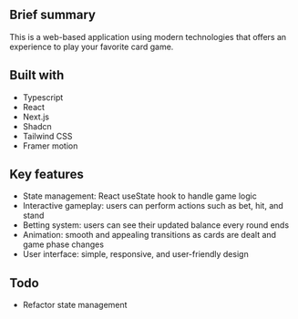 ## Brief summary
This is a web-based application using modern technologies that offers an experience to play your favorite card game.

## Built with
- Typescript
- React
- Next.js
- Shadcn
- Tailwind CSS
- Framer motion

## Key features
- State management: React useState hook to handle game logic
- Interactive gameplay: users can perform actions such as bet, hit, and stand
- Betting system: users can see their updated balance every round ends
- Animation: smooth and appealing transitions as cards are dealt and game phase changes
- User interface: simple, responsive, and user-friendly design

## Todo
- Refactor state management
